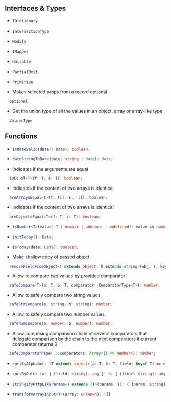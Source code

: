 ## Interfaces & Types

* ```typescript
  IDictionary
    ```
* ```typescript
  IntersectionType
    ```
* ```typescript
  Modify
  ```
* ```typescript
  IMapper
  ```
* ```typescript
  Nullable
  ```
* ```typescript
  PartialOmit
  ```
* ```typescript
  Primitive
  ```
* Makes selected props from a record optional
```typescript
  Optional
  ```
* Get the union type of all the values in an object, array or array-like type
```typescript
  ValuesType
  ```


## Functions


* ```typescript
  isDateValid(date?: Date): boolean;
  ```
* ```typescript
  dateStringToDate(date: string | Date): Date;
  ```
* Indicates if the arguments are equal
```typescript
  isEqual<T>(f: T, s: T): boolean;
  ```
* Indicates if the content of two arrays is identical
```typescript
  areArraysEqual<T>(f: T[], s: T[]): boolean;
  ```
* Indicates if the content of two arrays is identical
```typescript
  areObjectsEqual<T>(f: T, s: T): boolean;
  ```
* ```typescript
  isNumber<T>(value: T | number | unknown | undefined): value is number;
  ```
* ```typescript
  initToday(): Date;
  ```
* ```typescript
  isToday(date: Date): boolean;
  ```
* Make shallow copy of passed object 
```typescript
  removeFieldFromObject<T extends object, K extends string>(obj: T, key: K): Omit<T, K>;
  ``` 
* Allow to compare two values by provided comparator
```typescript
  safeCompare<T>(a: T, b: T, comparator: ComparatorType<T>): number;
  ```
* Allow to safely compare two string values
```typescript
  safeStrCompare(a: string, b: string): number;
  ```
* Allow to safely compare two number values
```typescript
  safeNumCompare(a: number, b: number): number;
  ```
* Allow composing comparison chain of several comparators
that delegate comparison by the chain to the next comparators if current comparator returns 0 
```typescript
  safeComparatorPipe(...comparators: Array<() => number>): number;
  ```
* ```typescript
  sortByAlphabet: <T extends object>(a: T, b: T, field: keyof T) => number;
  ```
* ```typescript
  sortByDate: (a: { [field: string]: any }, b: { [field: string]: any }, field: string) => number
  ```
* ```typescript
  stringifyHttpLikeParams<T extends {}>(params: T): { [param: string]: string | string[] }
  ```
* ```typescript
  transformArrayInput<T>(array: unknown): T[]
  ```
